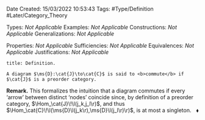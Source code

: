 <div class="topSpace"></div>

Date Created: 15/03/2022 10:53:43
Tags: #Type/Definition #Later/Category_Theory

Types: <i>Not Applicable</i>
Examples: <i>Not Applicable</i>
Constructions: <i>Not Applicable</i>
Generalizations: <i>Not Applicable</i>

Properties: <i>Not Applicable</i>
Sufficiencies: <i>Not Applicable</i>
Equivalences: <i>Not Applicable</i>
Justifications: <i>Not Applicable</i>

``` ad-Definition
title: Definition.

A diagram $\ms{D}:\cat{J}\to\cat{C}$ is said to <b>commute</b> if $\cat{J}$ is a preorder category.

```

<b>Remark.</b> This formalizes the intuition that a diagram commutes if every ‘arrow’ between distinct ‘nodes’ coincide since, by definition of a preorder category, $\Hom_\cat{J}\!\l(j_k,j_l\r)$, and thus $\Hom_\cat{C}\!\l(\ms{D}\l(j_k\r),\ms{D}\l(j_l\r)\r)$, is at most a singleton.<span style="float:right;">$\blacklozenge$</span>

